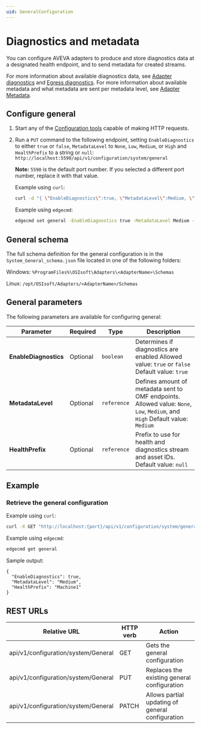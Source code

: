 ```yaml
---
uid: GeneralConfiguration
---
```


# Diagnostics and metadata

You can configure AVEVA adapters to produce and store diagnostics data at a designated health endpoint, and to send metadata for created streams.

For more information about available diagnostics data, see [Adapter diagnostics](xref:AdapterDiagnostics) and [Egress diagnostics](xref:EgressDiagnostics).
For more information about available metadata and what metadata are sent per metadata level, see [Adapter Metadata](xref:AdapterMetadata).

## Configure general

1. Start any of the [Configuration tools](xref:ConfigurationTools) capable of making HTTP requests.
2. Run a `PUT` command to the following endpoint, setting `EnableDiagnostics` to either `true` or `false`, `MetadataLevel` to `None`, `Low`, `Medium`, or `High` and `HealthPrefix` to a string or `null`: `http://localhost:5590/api/v1/configuration/system/general`

   **Note:** `5590` is the default port number. If you selected a different port number, replace it with that value.

   Example using `curl`:

   ```bash
   curl -d "{ \"EnableDiagnostics\":true, \"MetadataLevel\":Medium, \"HealthPrefix\":\"Machine1\" }" -X PUT "http://localhost:5590/api/v1/configuration/system/general"
   ```

   Example using `edgecmd`:
   ```bash
   edgecmd set general -EnableDiagnostics true -MetadataLevel Medium -HealthPrefix Machine1
   ```

## General schema

The full schema definition for the general configuration is in the `System_General_schema.json` file located in one of the following folders:

Windows: `%ProgramFiles%\OSIsoft\Adapters\<AdapterName>\Schemas`

Linux: `/opt/OSIsoft/Adapters/<AdapterName>/Schemas`

## General parameters

The following parameters are available for configuring general:

| Parameter             | Required | Type    | Description |
| ---------             | -------- | ------- | ----------- |
| **EnableDiagnostics** | Optional | `boolean` | Determines if diagnostics are enabled  Allowed value: `true` or `false` Default value: `true` |
| **MetadataLevel** | Optional | `reference` | Defines amount of metadata sent to OMF endpoints.   Allowed value: `None`, `Low`, `Medium`, and `High`  Default value: `Medium`|
| **HealthPrefix** | Optional | `reference` | Prefix to use for health and diagnostics stream and asset IDs.  Default value: `null`|

## Example

### Retrieve the general configuration

Example using `curl`:

```bash
curl -X GET "http://localhost:{port}/api/v1/configuration/system/general"
```

Example using `edgecmd`:

```bash
edgecmd get general
```

Sample output:

```code
{
  "EnableDiagnostics": true,
  "MetadataLevel": "Medium",
  "HealthPrefix": "Machine1"
}
```

## REST URLs

| Relative URL                            | HTTP verb | Action                                          |
| --------------------------------------- | --------- | ----------------------------------------------- |
| api/v1/configuration/system/General  | GET       | Gets the general configuration             |
| api/v1/configuration/system/General  | PUT       | Replaces the existing general configuration |
| api/v1/configuration/system/General  | PATCH       | Allows partial updating of general configuration
